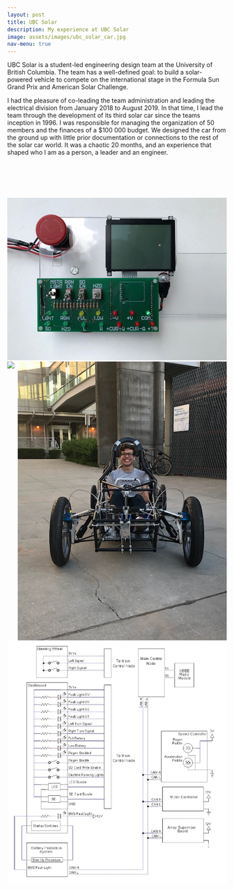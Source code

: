 ```yaml
---
layout: post
title: UBC Solar
description: My experience at UBC Solar
image: assets/images/ubc_solar_car.jpg
nav-menu: true
---
```


UBC Solar is a student-led engineering design team at the University of British Columbia. The team has a well-defined goal: to build a solar-powered vehicle to compete on the international stage in the Formula Sun Grand Prix and American Solar Challenge.

I had the pleasure of co-leading the team administration and leading the electrical division from January 2018 to August 2019. In that time, I lead the team through the development of its third solar car since the teams inception in 1996. I was responsible for managing the organization of 50 members and the finances of a $100 000 budget. We designed the car from the ground up with little prior documentation or connections to the rest of the solar car world. It was a chaotic 20 months, and an experience that shaped who I am as a person, a leader and an engineer. 


<br/><br/><br/><br/>

<img src="assets\images\Dashboard.jpg">


<img src="assets\images\im_in_a_car_frontview.jpg" align="right">

<img src="assets\images\bottom_aeroshell.jpg">

<img src="assets\images\low_votlage_system.jpg">

